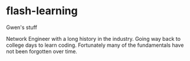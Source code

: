 # flash-learning
Gwen's stuff

Network Engineer with a long history in the industry.  Going way back to college days to learn coding.  Fortunately many of the fundamentals have not been forgotten over time.
